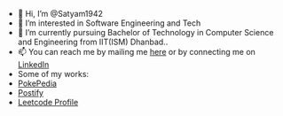 - 👋 Hi, I’m @Satyam1942
- 👀 I’m interested in Software Engineering and Tech
- 🌱 I’m currently pursuing Bachelor of Technology in  Computer Science and Engineering  from IIT(ISM) Dhanbad..
- 📫 You can reach me by mailing me [here](mailto:satyamjha790@gmail.com) or by connecting me on [LinkedIn](https://www.linkedin.com/in/satyam1942/)
- Some of my works:
- [PokePedia](https://pokepedia.pages.dev/)
- [Postify](https://postify-16l.pages.dev/)
- [Leetcode Profile](https://leetcode.com/Satyam1942/)
<!---
Satyam1942/Satyam1942 is a ✨ special ✨ repository because its `README.md` (this file) appears on your GitHub profile.
You can click the Preview link to take a look at your changes.
--->
